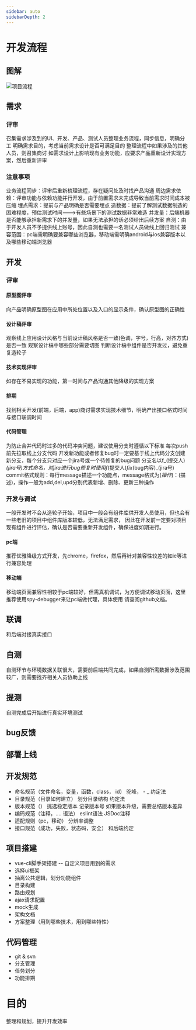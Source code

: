```yaml
---
sidebar: auto
sidebarDepth: 2
---
```

# 开发流程
## 图解
![项目流程](/study/project.jpg)
## 需求
### 评审
召集需求涉及到的UI、开发、产品、测试人员整理业务流程，同步信息，明确分工
明确需求目的，考虑当前需求设计是否可满足目的
整理流程中如果涉及的其他人员，则召集商讨
如需求设计上影响现有业务功能，应要求产品重新设计实现方案，然后重新评审
### 注意事项
业务流程同步：评审后重新梳理流程，存在疑问处及时找产品沟通
周边需求依赖：评审功能与依赖功能并行开发，由于前置需求未完成导致当前需求时间成本被压缩
埋点需求：提前与产品明确是否需要埋点
造数据：提前了解测试数据制造的困难程度，预估测试时间--->有些场景下的测试数据非常难造
并发量：后端机器是否能够承担新需求下的并发量，如果无法承担的话必须给出后续方案
自测：由于开发人员不予提供线上账号，因此自测也需要一名测试人员做线上回归测试
兼容范围：pc端需明确要兼容哪些浏览器，移动端需明确android与ios兼容版本以及哪些移动端浏览器
## 开发
### 评审
#### 原型图评审
向产品明确原型图在应用中所处位置以及入口的显示条件，确认原型图的正确性
#### 设计稿评审
观察线上应用设计风格与当前设计稿风格是否一致(色调，字号，行高，对齐方式)是否一致
观察设计稿中哪些部分需要切图
判断设计稿中组件是否开发过，避免重复造轮子
#### 技术实现评审
如存在不易实现的功能，第一时间与产品沟通其他降级的实现方案
#### 排期
找到相关开发(前端，后端，app)商讨需求实现技术细节，明确产出接口格式时间与接口联调时间
#### 代码管理
为防止合并代码时过多的代码冲突问题，建议使用分支时遵循以下标准
每次push前先拉取线上分支代码
开发新功能或者修复bug时一定要基于线上代码分支创建新分支，每个分支只对应一个jira号或一个待修复的bug问题
分支名以f_(提交人)_(jira号)方式命名，对jira进行bug修复时使用f_(提交人)_fix_(bug内容)_(jira号)
commit格式规则：每行message描述一个功能点，message格式为$(操作)：$(描述)，操作一般为add,del,upd分别代表新增、删除、更新三种操作
### 开发与调试
一般开发时不会从造轮子开始，项目中一般会有组件库供开发人员使用，但也会有一些老旧的项目中组件库版本较低，无法满足需求，
因此在开发前一定要对项目现有组件进行评估，确认是否需要重新开发组件，确保进度如期进行。

#### pc端
推荐优雅降级方式开发，先chrome，firefox，然后再针对兼容性较差的如ie等进行兼容处理

#### 移动端
移动端页面兼容性相较于pc端较好，但需真机调试，为方便调试移动页面，这里推荐使用spy-debugger来让pc端做代理，具体使用
请查阅github文档。

## 联调
和后端对接真实接口

## 自测
自测环节与环境数据关联很大，需要前后端共同完成，如果自测所需数据涉及范围较广，则需要找齐相关人员协助上线

## 提测
自测完成后开始进行真实环境测试

## bug反馈


## 部署上线



## 开发规范
* 命名规范（文件命名，变量，函数，class， id）   驼峰， - _  约定法
* 目录规范（目录如何建立） 划分目录结构   约定法
* 版本规范（）  挑选稳定版本 记录版本号  如果版本升级，需要总结版本差异
* 编码规范（注释，.... 语法）    eslint语法   JSDoc注释
* 适配规则（pc，移动）   分辨率调整
* 接口规范（成功，失败，状态码，安全）  和后端约定

## 项目搭建
*  vue-cli脚手架搭建  --  自定义项目用到的需求
*  选择ui框架
*  抽离公共逻辑，划分功能组件
*  目录构建
*  路由规划
*  ajax请求配置
*  mock生成
*  架构文档
*  方案整理（用到哪些技术，用到哪些特性）

## 代码管理
* git & svn
* 分支管理
* 任务划分
* 功能排期

# 目的
整理和规划，提升开发效率


